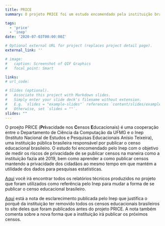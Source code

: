 ```yaml
---
title: PRICE
summary: O projeto PRICE foi um estudo encomendado pela instituição brasileira Inep -- responsável por publicar o censo educacional brasileiro -- para medir os riscos de privacidade de se publicar censos na maneira como a instituição fazia até 2019, bem como aprender a como publicar censos mantendo a privacidade dos cidadãos ao mesmo tempo em que mantém a utilidade dos dados para pesquisas estatísticas.

tags:
  - 'price'
  - 'inep'
date: '2020-07-03T00:00:00Z'

# Optional external URL for project (replaces project detail page).
external_link: ''

# image:
#   caption: Screenshot of QIF Graphics
#   focal_point: Smart

links:
# url_code: 

# Slides (optional).
#   Associate this project with Markdown slides.
#   Simply enter your slide deck's filename without extension.
#   E.g. `slides = "example-slides"` references `content/slides/example-slides.md`.
#   Otherwise, set `slides = ""`.
slides: ""
---
```


O proejto PRICE (**Pri**vacidade nos **C**ensos **E**ducacionais) é uma cooperação entre o Departamento de Ciência da Computação da UFMG e o Inep (Instituto Nacional de Estudos e Pesquisas Educacionais Anísio Teixeira), uma instituição pública brasileira responsável por publicar o censo educacional brasileiro. O estudo foi encomendado pelo Inep com o objetivo de medir os riscos de privacidade de se publicar censos na maneira como a instituição fazia até 2019, bem como aprender a como publicar censos mantendo a privacidade dos cidadãos ao mesmo tempo em que mantém a utilidade dos dados para pesquisas estatísticas.

[Aqui](https://download.inep.gov.br/microdados/TED_8750-UFMG.pdf) você irá encontrar todos os relatórios técnicos produzidos no projeto que foram utilizados como referência pelo Inep para mudar a forma de se publicar o censo educacional brasileiro. 

[Aqui](https://www.gov.br/inep/pt-br/assuntos/noticias/institucional/nota-de-esclarecimento-divulgacao-dos-microdados) está a nota de esclarecimento publicada pelo Inep que justifica o porquê da instituição ter removido todos os censos educacionais brasileiros to site deles que foram publicados antes do projeto PRICE. A nota também comenta sobre a nova forma que a instituição irá publicar os próximos censos.
